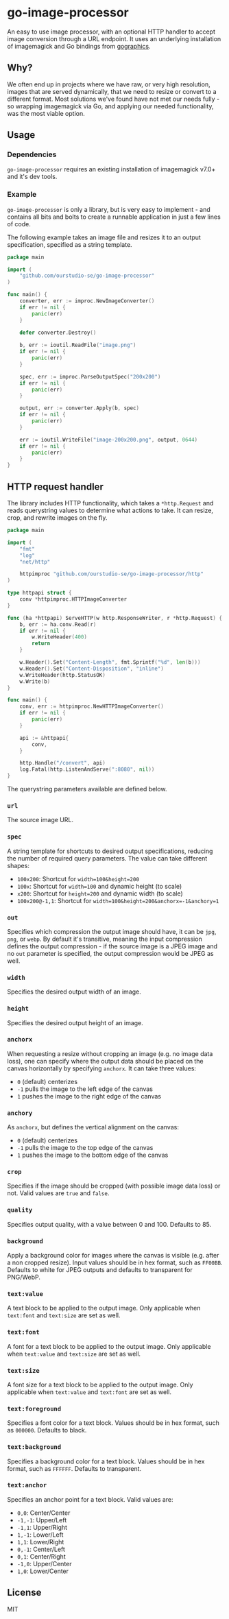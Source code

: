 # go-image-processor

An easy to use image processor, with an optional HTTP handler to accept image conversion through a URL endpoint. It uses an underlying installation of imagemagick and Go bindings from [gographics](https://github.com/gographics/imagick).

## Why?

We often end up in projects where we have raw, or very high resolution, images that are served dynamically, that we need to resize or convert to a different format. Most solutions we've found have not met our needs fully - so wrapping imagemagick via Go, and applying our needed functionality, was the most viable option.

## Usage

### Dependencies

`go-image-processor` requires an existing installation of imagemagick v7.0+ and it's dev tools.

### Example

`go-image-processor` is only a library, but is very easy to implement - and contains all bits and bolts to create a runnable application in just a few lines of code.

The following example takes an image file and resizes it to an output specification, specified as a string template.

```go
package main

import (
	"github.com/ourstudio-se/go-image-processor"
)

func main() {
	converter, err := improc.NewImageConverter()
	if err != nil {
		panic(err)
	}
	
	defer converter.Destroy()

	b, err := ioutil.ReadFile("image.png")
	if err != nil {
		panic(err)
	}

	spec, err := improc.ParseOutputSpec("200x200")
	if err != nil {
		panic(err)
	}

	output, err := converter.Apply(b, spec)
	if err != nil {
		panic(err)
	}

	err := ioutil.WriteFile("image-200x200.png", output, 0644)
	if err != nil {
		panic(err)
	}
}
```

## HTTP request handler

The library includes HTTP functionality, which takes a `*http.Request` and reads querystring values to determine what actions to take. It can resize, crop, and rewrite images on the fly.

```go
package main

import (
	"fmt"
	"log"
	"net/http"

	httpimproc "github.com/ourstudio-se/go-image-processor/http"
)

type httpapi struct {
	conv *httpimproc.HTTPImageConverter
}

func (ha *httpapi) ServeHTTP(w http.ResponseWriter, r *http.Request) {
	b, err := ha.conv.Read(r)
	if err != nil {
		w.WriteHeader(400)
		return
	}

	w.Header().Set("Content-Length", fmt.Sprintf("%d", len(b)))
	w.Header().Set("Content-Disposition", "inline")
	w.WriteHeader(http.StatusOK)
	w.Write(b)
}

func main() {
	conv, err := httpimproc.NewHTTPImageConverter()
	if err != nil {
		panic(err)
	}

	api := &httpapi{
		conv,
	}

	http.Handle("/convert", api)
	log.Fatal(http.ListenAndServe(":8080", nil))
}
```

The querystring parameters available are defined below.

### `url`

The source image URL.

### `spec`

A string template for shortcuts to desired output specifications, reducing the number of required query parameters. The value can take different shapes:
- `100x200`: Shortcut for `width=100&height=200`
- `100x`: Shortcut for `width=100` and dynamic height (to scale)
- `x200`: Shortcut for `height=200` and dynamic width (to scale)
- `100x200@-1,1`: Shortcut for `width=100&height=200&anchorx=-1&anchory=1`

### `out`

Specifies which compression the output image should have, it can be `jpg`, `png`, or `webp`. By default it's transitive, meaning the input compression defines the output compression - if the source image is a JPEG image and no `out` parameter is specified, the output compression would be JPEG as well.

### `width`

Specifies the desired output width of an image.

### `height`

Specifies the desired output height of an image.

### `anchorx`

When requesting a resize without cropping an image (e.g. no image data loss), one can specify where the output data should be placed on the canvas horizontally by specifying `anchorx`. It can take three values:
- `0` (default) centerizes
- `-1` pulls the image to the left edge of the canvas
- `1` pushes the image to the right edge of the canvas

### `anchory`

As `anchorx`, but defines the vertical alignment on the canvas:
- `0` (default) centerizes
- `-1` pulls the image to the top edge of the canvas
- `1` pushes the image to the bottom edge of the canvas

### `crop`

Specifies if the image should be cropped (with possible image data loss) or not. Valid values are `true` and `false`.

### `quality`

Specifies output quality, with a value between 0 and 100. Defaults to 85.

### `background`

Apply a background color for images where the canvas is visible (e.g. after a non cropped resize). Input values should be in hex format, such as `FF00BB`. Defaults to white for JPEG outputs and defaults to transparent for PNG/WebP.

### `text:value`

A text block to be applied to the output image. Only applicable when `text:font` and `text:size` are set as well.

### `text:font`

A font for a text block to be applied to the output image. Only applicable when `text:value` and `text:size` are set as well.

### `text:size`

A font size for a text block to be applied to the output image. Only applicable when `text:value` and `text:font` are set as well.

### `text:foreground`

Specifies a font color for a text block. Values should be in hex format, such as `000000`. Defaults to black.

### `text:background`

Specifies a background color for a text block. Values should be in hex format, such as `FFFFFF`. Defaults to transparent.

### `text:anchor`

Specifies an anchor point for a text block. Valid values are:

- `0,0`: Center/Center
- `-1,-1`: Upper/Left
- `-1,1`: Upper/Right
- `1,-1`: Lower/Left
- `1,1`: Lower/Right
- `0,-1`: Center/Left
- `0,1`: Center/Right
- `-1,0`: Upper/Center
- `1,0`: Lower/Center

## License

MIT